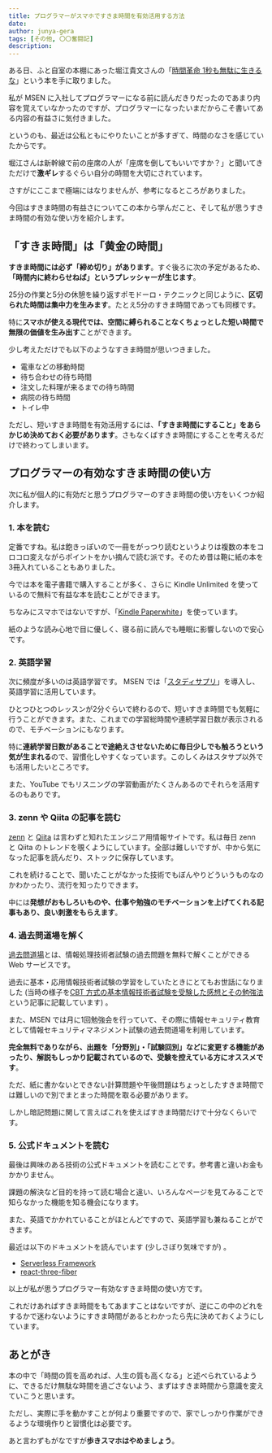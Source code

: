 ```yaml
---
title: プログラマーがスマホですきま時間を有効活用する方法
date: 
author: junya-gera
tags: [その他, 〇〇奮闘記]
description: 
---
```


ある日、ふと自室の本棚にあった堀江貴文さんの「[時間革命 1秒も無駄に生きるな](https://www.amazon.co.jp/%E6%99%82%E9%96%93%E9%9D%A9%E5%91%BD-%EF%BC%91%E7%A7%92%E3%82%82%E3%83%A0%E3%83%80%E3%81%AB%E7%94%9F%E3%81%8D%E3%82%8B%E3%81%AA-%E5%A0%80%E6%B1%9F-%E8%B2%B4%E6%96%87-ebook/dp/B07W5N2HK1)」という本を手に取りました。

私が MSEN に入社してプログラマーになる前に読んだきりだったのであまり内容を覚えていなかったのですが、プログラマーになったいまだからこそ書いてある内容の有益さに気付きました。

というのも、最近は公私ともにやりたいことが多すぎて、時間のなさを感じていたからです。

堀江さんは新幹線で前の座席の人が「座席を倒してもいいですか？」と聞いてきただけで**激ギレ**するぐらい自分の時間を大切にされています。

さすがにここまで極端にはなりませんが、参考になるところがありました。

今回はすきま時間の有益さについてこの本から学んだこと、そして私が思うすきま時間の有効な使い方を紹介します。

## 「すきま時間」は「黄金の時間」

**すきま時間には必ず「締め切り」があります**。すぐ後ろに次の予定があるため、**「時間内に終わらせねば」というプレッシャーが生じます**。

25分の作業と5分の休憩を繰り返すポモドーロ・テクニックと同じように、**区切られた時間は集中力を生みます**。たとえ5分のすきま時間であっても同様です。

特に**スマホが使える現代では、空間に縛られることなくちょっとした短い時間で無限の価値を生み出す**ことができます。

少し考えただけでも以下のようなすきま時間が思いつきました。

- 電車などの移動時間
- 待ち合わせの待ち時間
- 注文した料理が来るまでの待ち時間
- 病院の待ち時間
- トイレ中

ただし、短いすきま時間を有効活用するには、**「すきま時間にすること」をあらかじめ決めておく必要があります**。さもなくばすきま時間にすることを考えるだけで終わってしまいます。

## プログラマーの有効なすきま時間の使い方

次に私が個人的に有効だと思うプログラマーのすきま時間の使い方をいくつか紹介します。

### 1. 本を読む

定番ですね。私は飽きっぽいので一冊をがっつり読むというよりは複数の本をコロコロ変えながらポイントをかい摘んで読む派です。そのため昔は鞄に紙の本を3冊入れていることもありました。

今では本を電子書籍で購入することが多く、さらに Kindle Unlimited を使っているので無料で有益な本を読むことができます。

ちなみにスマホではないですが、「[Kindle Paperwhite](https://www.amazon.co.jp/Kindle-Paperwhite-6-8%E3%82%A4%E3%83%B3%E3%83%81%E3%83%87%E3%82%A3%E3%82%B9%E3%83%97%E3%83%AC%E3%82%A4-%E8%89%B2%E8%AA%BF%E8%AA%BF%E7%AF%80%E3%83%A9%E3%82%A4%E3%83%88%E6%90%AD%E8%BC%89-%E5%BA%83%E5%91%8A%E3%81%AA%E3%81%97/dp/B08N3J8GTX/ref=sr_1_1?keywords=%E3%82%AD%E3%83%B3%E3%83%89%E3%83%AB%E3%83%9A%E3%83%BC%E3%83%91%E3%83%BC%E3%83%9B%E3%83%AF%E3%82%A4%E3%83%88&qid=1664628561&qu=eyJxc2MiOiIzLjM0IiwicXNhIjoiMi43NCIsInFzcCI6IjIuNjMifQ%3D%3D&sr=8-1)」を使っています。

紙のような読み心地で目に優しく、寝る前に読んでも睡眠に影響しないので安心です。

### 2. 英語学習

次に頻度が多いのは英語学習です。 MSEN では「[スタディサプリ](https://studysapuri.jp/)」を導入し、英語学習に活用しています。

ひとつひとつのレッスンが2分ぐらいで終わるので、短いすきま時間でも気軽に行うことができます。また、これまでの学習総時間や連続学習日数が表示されるので、モチベーションにもなります。

特に**連続学習日数があることで途絶えさせないために毎日少しでも触ろうという気が生まれる**ので、習慣化しやすくなっています。このしくみはスタサプ以外でも活用したいところです。

また、YouTube でもリスニングの学習動画がたくさんあるのでそれらを活用するのもありです。

### 3. zenn や Qiita の記事を読む

[zenn](https://zenn.dev/) と [Qiita](https://qiita.com/) は言わずと知れたエンジニア用情報サイトです。私は毎日 zenn と Qiita のトレンドを覗くようにしています。全部は難しいですが、中から気になった記事を読んだり、ストックに保存しています。

これを続けることで、聞いたことがなかった技術でもぼんやりどういうものなのかわかったり、流行を知ったりできます。

中には**発想がおもしろいものや、仕事や勉強のモチベーションを上げてくれる記事もあり、良い刺激をもらえます**。

### 4. 過去問道場を解く

[過去問道場](https://www.fe-siken.com/)とは、情報処理技術者試験の過去問題を無料で解くことができる Web サービスです。

過去に基本・応用情報技術者試験の学習をしていたときにとてもお世話になりました (当時の様子を[CBT 方式の基本情報技術者試験を受験した感想とその勉強法](https://mseeeen.msen.jp/take-the-kihon-joho-exam-at-cbt/)という記事に記載しています) 。

また、MSEN では月に1回勉強会を行っていて、その際に情報セキュリティ教育として情報セキュリティマネジメント試験の過去問道場を利用しています。

**完全無料でありながら、出題を「分野別」・「試験回別」などに変更する機能があったり、解説もしっかり記載されているので、受験を控えている方にオススメです**。

ただ、紙に書かないとできない計算問題や午後問題はちょっとしたすきま時間では難しいので別でまとまった時間を取る必要があります。

しかし暗記問題に関して言えばこれを使えばすきま時間だけで十分なくらいです。

### 5. 公式ドキュメントを読む

最後は興味のある技術の公式ドキュメントを読むことです。参考書と違いお金もかかりません。

課題の解決など目的を持って読む場合と違い、いろんなページを見てみることで知らなかった機能を知る機会になります。

また、英語でかかれていることがほとんどですので、英語学習も兼ねることができます。

最近は以下のドキュメントを読んでいます (少しさぼり気味ですが) 。

- [Serverless Framework](https://www.serverless.com/framework/docs)
- [react-three-fiber](https://docs.pmnd.rs/react-three-fiber/getting-started/introduction)

以上が私が思うプログラマー有効なすきま時間の使い方です。

これだけあればすきま時間をもてあますことはないですが、逆にこの中のどれをするかで迷わないようにすきま時間があるとわかったら先に決めておくようにしています。

## あとがき

本の中で「時間の質を高めれば、人生の質も高くなる」と述べられているように、できるだけ無駄な時間を過ごさないよう、まずはすきま時間から意識を変えていこうと思います。

ただし、実際に手を動かすことが何より重要ですので、家でしっかり作業ができるような環境作りと習慣化は必要です。

あと言わずもがなですが**歩きスマホはやめましょう**。